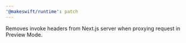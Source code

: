 ```yaml
---
'@makeswift/runtime': patch
---
```


Removes invoke headers from Next.js server when proxying request in Preview Mode.
